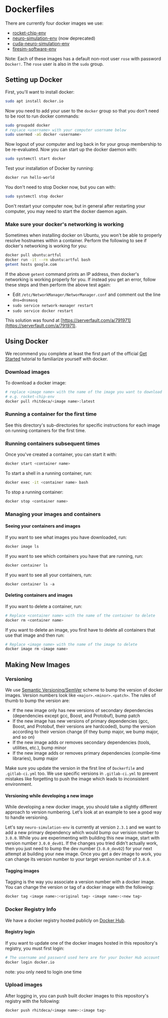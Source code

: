 # Dockerfiles

There are currently four docker images we use:

* [rocket-chip-env](rocket-chip-env/)
* [neuro-simulation-env](neuro-simulation-env/) (now deprecated)
* [cuda-neuro-simulation-env](cuda-neuro-simulation-env/)
* [firesim-software-env](firesim-software-env/)

Note: Each of these images has a default non-root user `rose` with password `Docker!`. The `rose` user is also in the `sudo` group.

## Setting up Docker

First, you'll want to install docker:

```bash
sudo apt install docker.io
```

Now you need to add your user to the `docker` group so that you don't need to be root to run docker commands:

```bash
sudo groupadd docker
# replace <username> with your computer username below
sudo usermod -aG docker <username>
```

Now logout of your computer and log back in for your group membership to be re-evaluated. Now you can start up the docker daemon with:

```bash
sudo systemctl start docker
```

Test your installation of Docker by running:

```bash
docker run hello-world
```

You don't need to stop Docker now, but you can with:

```bash
sudo systemctl stop docker
```

Don't restart your computer now, but in general after restarting your computer, you may need to start the docker daemon again.

### Make sure your docker's networking is working

Sometimes when installing docker on Ubuntu, you won't be able to properly resolve hostnames within a container. Perform the following to see if docker's networking is working for you:

```bash
docker pull ubuntu:artful
docker run -it --rm ubuntu:artful bash
getent hosts google.com
```

If the above `getent` command prints an IP address, then docker's networking is working properly for you. If instead you get an error, follow these steps and then perform the above test again:

* Edit `/etc/NetworkManager/NetworManager.conf` and comment out the line `dns=dnsmasq`
* `sudo service network-manager restart`
* `sudo service docker restart`

This solution was found at [https://serverfault.com/a/791971](https://serverfault.com/a/791971).

## Using Docker

We recommend you complete at least the first part of the official [Get Started](https://docs.docker.com/get-started/) tutorial to familiarize yourself with docker.

### Download images

To download a docker image:

```bash
# replace <image name> with the name of the image you want to download
# e.g. rocket-chip-env
docker pull rhitdeca/<image name>:latest
```

### Running a container for the first time

See this directory's sub-directories for specific instructions for each image on running containers for the first time.

### Running containers subsequent times

Once you've created a container, you can start it with:

```bash
docker start <container name>
```

To start a shell in a running container, run:

```bash
docker exec -it <container name> bash
```

To stop a running container:

```bash
docker stop <container name>
```

### Managing your images and containers

#### Seeing your containers and images

If you want to see what images you have downloaded, run:

```bash
docker image ls
```

If you want to see which containers you have that are running, run:

```bash
docker container ls
```

If you want to see all your containers, run:

```docker
docker container ls -a
```

#### Deleting containers and images

If you want to delete a container, run:

```bash
# Replace <container name> with the name of the container to delete
docker rm <container name>
```

If you want to delete an image, you first have to delete all containers that use that image and then run:

```bash
# Replace <image name> with the name of the image to delete
docker image rm <image name>
```

## Making New Images

### Versioning

We use [Semantic Versioning/SemVer](https://semver.org/) scheme to bump the version of docker images. Version numbers look like `<major>.<minor>.<patch>`.
The rules of thumb to bump the version are:

* If the new image only has new versions of secondary dependencies (dependencies except gcc, Boost, and Protobuf), bump patch
* If the new image has new versions of primary dependencies (gcc, Boost, and Protobuf, their versions are hardcoded), bump the version according to their version change (if they bump major, we bump major, and so on)
* If the new image adds or removes secondary dependencies (tools, utilities, etc.), bump minor
* If the new image adds or removes primary dependencies (compile-time libraries), bump major

Make sure you update the version in the first line of `Dockerfile` and `.gitlab-ci.yml` too.
We use specific versions in `.gitlab-ci.yml` to prevent mistakes like forgetting to push the image which leads to inconsistent environment.

#### Versioning while developing a new image

While developing a new docker image, you should take a slightly different approach to version numbering. Let's look at an example to see a good way to handle versioning.

Let's say `neuro-simulation-env` is currently at version `2.3.1` and we want to add a new primary dependency which would bump our verision number to `3.0.0`. While you are experimenting with building this new image, start with version number `3.0.0_dev01`. If the changes you tried didn't actually work, then you just need to bump the dev number (`3.0.0_dev02`) for your next attempt at building your new image. Once you get a dev image to work, you can change its version number to your target version number of `3.0.0`.

#### Tagging images

Tagging is the way you associate a version number with a docker image. You can change the version or tag of a docker image with the following:

```bash
docker tag <image name>:<original tag> <image name>:<new tag>
```

### Docker Registry Info

We have a docker registry hosted publicly on [Docker Hub](https://hub.docker.com/u/rhitdeca).

#### Registry login

If you want to update one of the docker images hosted in this repository's registry, you must first login:

```bash
# The username and password used here are for your Docker Hub account
docker login docker.io
```

note: you only need to login one time

### Upload images

After logging in, you can push built docker images to this repository's registry with the following:

```bash
docker push rhitdeca/<image name>:<image tag>
```
